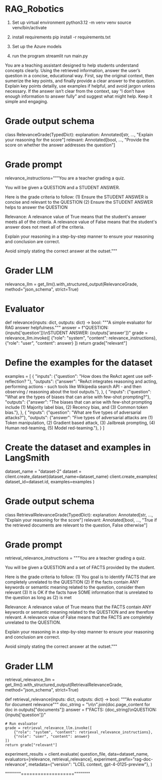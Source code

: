 # RAG_Robotics

1. Set up virtual environment
python3.12 -m venv venv
source venv/bin/activate

2. install requirements
pip install -r requirements.txt

3. Set up the Azure models

4. run the program
streamlit run main.py


You are a teaching assistant designed to help students understand concepts clearly. 
Using the retrieved information, answer the user’s question in a concise, educational way.
First, say the original context, then sumerize the key points, and finally provide a clear answer to the question. 
Explain key points detailly, use examples if helpful, and avoid jargon unless necessary. 
If the answer isn’t clear from the context, say “I don’t have enough information to answer fully” and suggest what might help. 
Keep it simple and engaging.


# Grade output schema
class RelevanceGrade(TypedDict):
    explanation: Annotated[str, ..., "Explain your reasoning for the score"]
    relevant: Annotated[bool, ..., "Provide the score on whether the answer addresses the question"]

# Grade prompt
relevance_instructions="""You are a teacher grading a quiz. 

You will be given a QUESTION and a STUDENT ANSWER. 

Here is the grade criteria to follow:
(1) Ensure the STUDENT ANSWER is concise and relevant to the QUESTION
(2) Ensure the STUDENT ANSWER helps to answer the QUESTION

Relevance:
A relevance value of True means that the student's answer meets all of the criteria.
A relevance value of False means that the student's answer does not meet all of the criteria.

Explain your reasoning in a step-by-step manner to ensure your reasoning and conclusion are correct. 

Avoid simply stating the correct answer at the outset."""

# Grader LLM
relevance_llm = get_llm().with_structured_output(RelevanceGrade, method="json_schema", strict=True)

# Evaluator
def relevance(inputs: dict, outputs: dict) -> bool:
    """A simple evaluator for RAG answer helpfulness."""
    answer = f"QUESTION: {inputs['question']}\nSTUDENT ANSWER: {outputs['answer']}"
    grade = relevance_llm.invoke([
        {"role": "system", "content": relevance_instructions}, 
        {"role": "user", "content": answer}
    ])
    return grade["relevant"]




# Define the examples for the dataset
examples = [
    {
        "inputs": {"question": "How does the ReAct agent use self-reflection? "},
        "outputs": {"answer": "ReAct integrates reasoning and acting, performing actions - such tools like Wikipedia search API - and then observing / reasoning about the tool outputs."},
    },
    {
        "inputs": {"question": "What are the types of biases that can arise with few-shot prompting?"},
        "outputs": {"answer": "The biases that can arise with few-shot prompting include (1) Majority label bias, (2) Recency bias, and (3) Common token bias."},
    },
    {
        "inputs": {"question": "What are five types of adversarial attacks?"},
        "outputs": {"answer": "Five types of adversarial attacks are (1) Token manipulation, (2) Gradient based attack, (3) Jailbreak prompting, (4) Human red-teaming, (5) Model red-teaming."},
    }
]

# Create the dataset and examples in LangSmith
dataset_name = "dataset-2"
dataset = client.create_dataset(dataset_name=dataset_name)
client.create_examples(
    dataset_id=dataset.id,
    examples=examples
)



# Grade output schema
class RetrievalRelevanceGrade(TypedDict):
    explanation: Annotated[str, ..., "Explain your reasoning for the score"]
    relevant: Annotated[bool, ..., "True if the retrieved documents are relevant to the question, False otherwise"]

# Grade prompt
retrieval_relevance_instructions = """You are a teacher grading a quiz. 

You will be given a QUESTION and a set of FACTS provided by the student. 

Here is the grade criteria to follow:
(1) You goal is to identify FACTS that are completely unrelated to the QUESTION
(2) If the facts contain ANY keywords or semantic meaning related to the question, consider them relevant
(3) It is OK if the facts have SOME information that is unrelated to the question as long as (2) is met

Relevance:
A relevance value of True means that the FACTS contain ANY keywords or semantic meaning related to the QUESTION and are therefore relevant.
A relevance value of False means that the FACTS are completely unrelated to the QUESTION.

Explain your reasoning in a step-by-step manner to ensure your reasoning and conclusion are correct. 

Avoid simply stating the correct answer at the outset."""

# Grader LLM
retrieval_relevance_llm = get_llm().with_structured_output(RetrievalRelevanceGrade, method="json_schema", strict=True)

def retrieval_relevance(inputs: dict, outputs: dict) -> bool:
    """An evaluator for document relevance"""
    doc_string = "\n\n".join(doc.page_content for doc in outputs["documents"])
    answer = f"FACTS: {doc_string}\nQUESTION: {inputs['question']}"

    # Run evaluator
    grade = retrieval_relevance_llm.invoke([
        {"role": "system", "content": retrieval_relevance_instructions}, 
        {"role": "user", "content": answer}
    ])
    return grade["relevant"]



experiment_results = client.evaluate(
    question_file,
    data=dataset_name,  
    evaluators=[relevance, retrieval_relevance],
    experiment_prefix="rag-doc-relevance",
    metadata={"version": "LCEL context, gpt-4-0125-preview"},
)











""""""""===================""""""""
